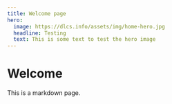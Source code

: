 ```yaml
---
title: Welcome page
hero:
  image: https://dlcs.info/assets/img/home-hero.jpg
  headline: Testing
  text: This is some text to test the hero image
---
```


# Welcome

This is a markdown page.
